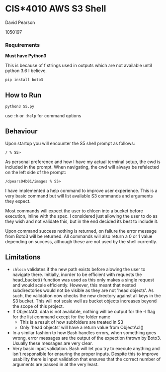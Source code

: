 # CIS\*4010 AWS S3 Shell

David Pearson

1050197

### Requirements

**Must have Python3**

This is because of f strings used in outputs which are not available until python 3.6 I believe. 

`pip install boto3`

## How to Run

`python3 S5.py`

use `:h` or `:help` for command options

## Behaviour
Upon startup you will encounter the S5 shell prompt as follows: 

`/ % S5> `

As personal preference and how I have my actual terminal setup, the cwd is included in the prompt. When navigating, the cwd will always be refelected on the left side of the prompt:

`/dpears04b01/images % S5> `

I have implemented a help command to improve user experience. This is a very basic command but will list available S3 commands and arguments they expect. 

Most commands will expect the user to chlocn into a bucket before execution, inline with the spec. I considered just allowing the user to do as they wish and not validate this, but in the end decided its best to include it. 

Upon command success nothing is returned, on failure the error message from Boto3 will be returned. All commands will also return a 0 or 1 value depending on success, although these are not used by the shell currently. 

## Limitations
- `chlocn` validates if the new path exists before alowing the user to navigate there. Initially, inorder to be efficient with requests the head_bucket() function was used as this only makes a single request and would scale efficiently. However, this meant that nested subdirectories would not be visible as they are not 'head objects'. As such, the validation now checks the new directory against all keys in the S3 bucket. This will not scale well as bucket objects increases beyond the scope of this project.
- If ObjectACL data is not available, nothing will be output for the -l flag for the list command except for the folder name
  - This is a result of how subfolders are treated in S3
  - Only 'head objects' will have a return value from ObjectAcl() 
- In a similar fashion to how Bash handles errors, when something goes wrong, error messages are the output of the expection thrown by Boto3. Usually these messages are very clear. 
- Very basic input validation. Bash will let you try to execute anything and isn't responsible for ensuring the proper inputs. Despite this to improve usability there is input validation that ensures that the correct number of arguments are passed in at the very least. 
